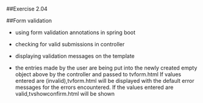 ##Exercise 2.04

##Form validation
* using form validation annotations in spring boot
* checking for valid submissions in controller
* displaying validation messages on the template

* the entries made by the user are being
           put into the newly created empty object above by the controller
            and passed to tvform.html
            If values entered are (invalid),tvform.html will be displayed
            with the default
            error messages for the errors encountered.
            If the values entered are valid,tvshowconfirm.html will be shown